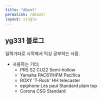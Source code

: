 ```yaml
---
title: "About"
permalink: /about/
layout: single
---
```


## yg331 블로그

일렉기타로 시작해서 믹싱 공부하는 사람.

* 사용하는 기타;
  * PRS S2 CU22 Semi-hollow
  * Yamaha PAC611HFM Pacifica
  * ROXY 'T-Rock' HH telecaster
  * epiphone Les paul Standard plain top
  * Corona CSG Standard

